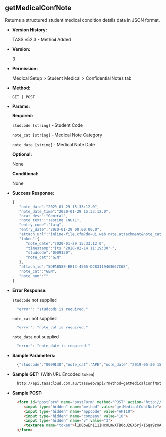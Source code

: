 **getMedicalConfNote**
----
  Returns a structured student medical condition details data in JSON format.
  
* **Version History:**

  TASS v52.3 - Method Added

* **Version:**

  3

* **Permission:**

  Medical Setup > Student Medical > Confidential Notes tab

* **Method:**

  `GET | POST`
  
*  **Params:**

   **Required:**
 
   `studcode [string]` - Student Code

   `note_cat [string]` - Medical Note Category

   `note_date [string]` - Medical Note Date

   **Optional:**

   None

   **Conditional:**

   None

* **Success Response:**

    ```javascript
    { 
       "note_date":"2020-01-29 15:33:12.0",
       "note_date_time":"2020-01-29 15:33:12.0",
       "ncat_desc":"General",
       "note_text":"Testing CNOTE",
       "entry_code":"fang",
       "entry_date":"2020-01-29 00:00:00.0",
       "attach_url":"inline-file.cfm?do=ui.web.note.attachment&note_cat=GEN&note_date=2020-01-29 15:33:12.0&note_num=&entity_type=M&entity_code=0009130&notetype=confidential",
       "token":{ 
          "note_date":"2020-01-29 15:33:12.0",
          "timestamp":"{ts '2020-02-14 11:19:30'}",
          "studcode":"0009130",
          "note_cat":"GEN"
       },
       "attach_id":"5DEAB58E-EE13-4565-DC8311946B667C6E",
       "note_cat":"GEN",
       "note_num":""
    }
    ```
 
* **Error Response:**

    `studcode` not supplied
    ```javascript
      "error": "studcode is required."
    ```

    `note_cat` not supplied
    ```javascript
      "error": "note_cat is required."
    ```

    `note_date` not supplied
    ```javascript
      "error": "note_date is required."
    ```

* **Sample Parameters:**

  ```javascript
    {"studcode":"0009130","note_cat":"APE","note_date":"2019-05-30 15:11:58.0"}
  ```

* **Sample GET:** (With URL Encoded `token`)

  ```HTML
    http://api.tasscloud.com.au/tassweb/api/?method=getMedicalConfNote&appcode=API10&company=10&v=3&token=l1D8owEn111IHcXLRwXTB0oU2GX6rj%2BISqa9zXA8We3J3mwgjW5pdUvFK3%2FIZ4mJ4bMyfKTmEoup%2B3tTE9GeLQ%3D%3D
  ```
  
* **Sample POST:**

  ```HTML
    <form id="postForm" name="postForm" method="POST" action="http://api.tasscloud.com.au/tassweb/api/">
       <input type="hidden" name="method" value="getMedicalConfNote">
       <input type="hidden" name="appcode" value="API10">
       <input type="hidden" name="company" value="10">
       <input type="hidden" name="v" value="3">
       <textarea name="token">l1D8owEn111IHcXLRwXTB0oU2GX6rj+ISqa9zXA8We3J3mwgjW5pdUvFK3/IZ4mJ4bMyfKTmEoup+3tTE9GeLQ==</textarea>
    </form>
  ```